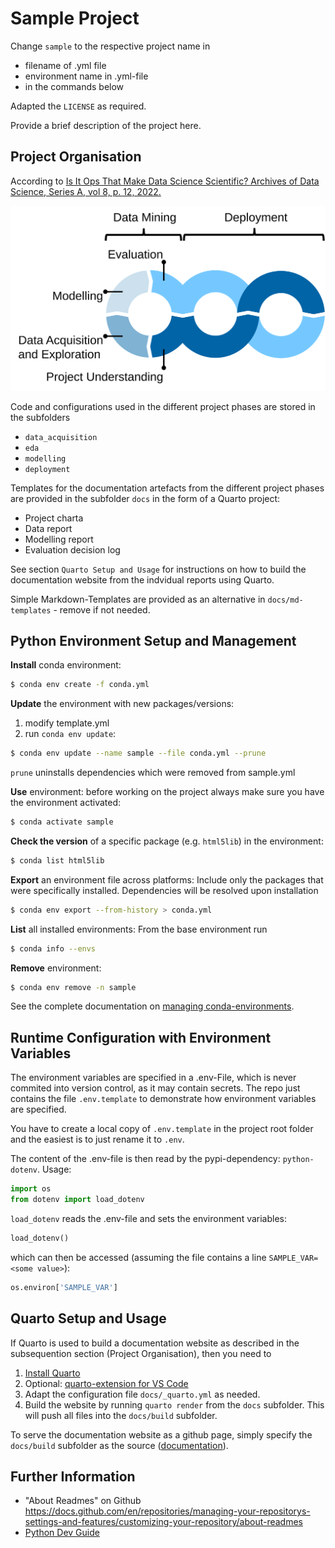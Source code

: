 # Sample Project
Change `sample` to the respective project name in
* filename of .yml file
* environment name in .yml-file
* in the commands below

Adapted the `LICENSE` as required.

Provide a brief description of the project here.

## Project Organisation
According to [Is It Ops That Make Data Science Scientific? Archives of Data Science, Series A, vol 8, p. 12, 2022.](https://publikationen.bibliothek.kit.edu/1000150238/152958955)

![The Data Science Process](pics/dsprocess.svg)

Code and configurations used in the different project phases are stored in the subfolders
* `data_acquisition`
* `eda`
* `modelling`
* `deployment`

Templates for the documentation artefacts from the different project phases are provided in the subfolder `docs` in the form of a Quarto project:
* Project charta
* Data report
* Modelling report
* Evaluation decision log

See section `Quarto Setup and Usage` for instructions on how to build the documentation website from the indvidual reports using Quarto.

Simple Markdown-Templates are provided as an alternative in `docs/md-templates` - remove if not needed.

## Python Environment Setup and Management
**Install** conda environment:
```sh
$ conda env create -f conda.yml
```
**Update** the environment with new packages/versions:
1. modify template.yml
2. run `conda env update`:
```sh
$ conda env update --name sample --file conda.yml --prune
```
`prune` uninstalls dependencies which were removed from sample.yml

**Use** environment:
before working on the project always make sure you have the environment activated:
```sh
$ conda activate sample
```

**Check the version** of a specific package (e.g. `html5lib`) in the environment:
```sh
$ conda list html5lib
```

**Export** an environment file across platforms:
Include only the packages that were specifically installed. Dependencies will be resolved upon installation
```sh
$ conda env export --from-history > conda.yml
```

**List** all installed environments:
From the base environment run
```sh
$ conda info --envs
```

**Remove** environment:
```sh
$ conda env remove -n sample
```

See the complete documentation on [managing conda-environments](https://docs.conda.io/projects/conda/en/latest/user-guide/tasks/manage-environments.html).

## Runtime Configuration with Environment Variables
The environment variables are specified in a .env-File, which is never commited into version control, as it may contain secrets. The repo just contains the file `.env.template` to demonstrate how environment variables are specified.

You have to create a local copy of `.env.template` in the project root folder and the easiest is to just rename it to `.env`.

The content of the .env-file is then read by the pypi-dependency: `python-dotenv`. Usage:
```python
import os
from dotenv import load_dotenv
```

`load_dotenv` reads the .env-file and sets the environment variables:

```python
load_dotenv()
```

which can then be accessed (assuming the file contains a line `SAMPLE_VAR=<some value>`):

```python
os.environ['SAMPLE_VAR']
```

## Quarto Setup and Usage
If Quarto is used to build a documentation website as described in the subsequention section (Project Organisation), then you need to 

1. [Install Quarto](https://quarto.org/docs/get-started/)
2. Optional: [quarto-extension for VS Code](https://marketplace.visualstudio.com/items?itemName=quarto.quarto)
3. Adapt the configuration file `docs/_quarto.yml` as needed.
4. Build the website by running `quarto render` from the `docs` subfolder. This will push all files into the `docs/build` subfolder.

To serve the documentation website as a github page, simply specify the `docs/build` subfolder as the source ([documentation](https://docs.github.com/de/pages/getting-started-with-github-pages/configuring-a-publishing-source-for-your-github-pages-site)).

## Further Information
* "About Readmes" on Github
https://docs.github.com/en/repositories/managing-your-repositorys-settings-and-features/customizing-your-repository/about-readmes
* [Python Dev Guide](refs/python_dev_guide.md)